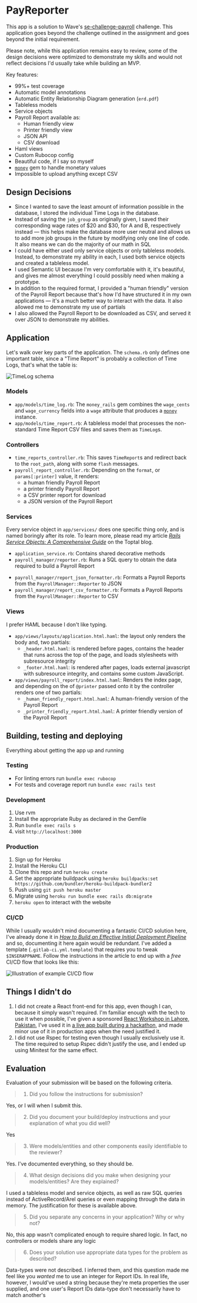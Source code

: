 # PayReporter

This app is a solution to Wave's [se-challenge-payroll](https://github.com/wvchallenges/se-challenge-payroll) challenge. This application goes beyond the challenge outlined in the assignment and goes beyond the initial requirement.

Please note, while this application remains easy to review, some of the design decisions were
optimized to demonstrate my skills and would not reflect decisions I'd usually take while building
an MVP.

Key features:

+ 99%+ test coverage
+ Automatic model annotations
+ Automatic Entity Relationship Diagram generation (`erd.pdf`)
+ Tableless models
+ Service objects
+ Payroll Report available as:
  + Human friendly view
  + Printer friendly view
  + JSON API
  + CSV download
+ Haml views
+ Custom Rubocop config
+ Beautiful code, if I say so myself
+ [`money`](https://github.com/Rubymoney/money) gem to handle monetary values
+ Impossible to upload anything except CSV

## Design Decisions

+ Since I wanted to save the least amount of information possible in the database, I stored the
  individual Time Logs in the database.
+ Instead of saving the `job_group` as originally given, I saved their corresponding wage rates of
  $20 and $30, for A and B, respectively instead — this helps make the database more user neutral
  and allows us to add more job groups in the future by modifying only one line of code. It also
  means we can do the majority of our math in SQL
+ I could have either used only service objects or only tableless models. Instead, to demonstrate
  my ability in each, I used both service objects and created a tableless model.
+ I used Semantic UI because I'm very comfortable with it, it's beautiful, and gives me almost
  everything I could possibly need when making a prototype.
+ In addition to the required format, I provided a "human friendly" version of the Payroll Report
  because that's how I'd have structured it in my own applications — it's a much better way to
  interact with the data. It also allowed me to demonstrate my use of partials
+ I also allowed the Payroll Report to be downloaded as CSV, and served it over JSON to demonstrate
  my abilities.

## Application

Let's walk over key parts of the application. The `schema.rb` only defines one important table, since a "Time Report" is probably a collection of Time Logs, that's what the table is:

![TimeLog schema](timelog.png)

### Models

* `app/models/time_log.rb`: The `money_rails` gem combines the `wage_cents` and `wage_currency` fields into a `wage` attribute that produces a [`money`](https://github.com/Rubymoney/money) instance.
* `app/models/time_report.rb`: A tableless model that processes the non-standard Time Report CSV files and saves them as `TimeLog`s.

### Controllers

* `time_reports_controller.rb`: This saves `TimeReport`s and redirect back to the `root_path`, along with some `flash` messages.
* `payroll_report_controller.rb`: Depending on the `format`, or `params[:printer]` value, it renders:
  + a human friendly Payroll Report
  + a printer friendly Payroll Report
  + a CSV printer report for download
  + a JSON version of the Payroll Report

### Services

Every service object in `app/services/` does one specific thing only, and is named boringly after its role. To learn more, please read my article [_Rails Service Objects: A Comprehensive Guide_](https://www.toptal.com/ruby-on-rails/rails-service-objects-tutorial) on the Toptal blog.

  * `application_service.rb`: Contains shared decorative methods
  * `payroll_manager/reporter.rb`: Runs a SQL query to obtain the data required to build a Payroll Report
  + `payroll_manager/report_json_formatter.rb`: Formats a Payroll Reports from the `PayrollManager::Reporter` to JSON
  + `payroll_manager/report_csv_formatter.rb`: Formats a Payroll Reports from the `PayrollManager::Reporter` to CSV

### Views

I prefer HAML because I don't like typing.

* `app/views/layouts/application.html.haml`: the layout only renders the body and, two partials:
  * `_header.html.haml`: is rendered before pages, contains the header that runs across the top of the page, and loads stylesheets with subresource integrity
  * `_footer.html.haml`: is rendered after pages, loads external javascript with subresource integrity, and contains some custom JavaScript.
* `app/views/payroll_report/index.html.haml`: Renders the index page, and depending on the of `@printer` passed onto it by the controller renders one of two partials:
  * `_human_friendly_report.html.haml`: A human-friendly version of the Payroll Report
  * `_printer_friendly_report.html.haml`: A printer friendly version of the Payroll Report


## Building, testing and deploying

Everything about getting the app up and running

### Testing

* For linting errors run `bundle exec rubocop`
* For tests and coverage report run `bundle exec rails test`

### Development

1. Use rvm
1. Install the appropriate Ruby as declared in the Gemfile
1. Run `bundle exec rails s`
1. visit `http://localhost:3000`

### Production

1. Sign up for Heroku
1. Install the Heroku CLI
1. Clone this repo and run `heroku create`
1. Set the appropriate buildpack using `heroku buildpacks:set https://github.com/bundler/heroku-buildpack-bundler2`
1. Push using `git push heroku master`
1. Migrate using `heroku run bundle exec rails db:migrate`
1. `heroku open` to interact with the website

### CI/CD

While I usually wouldn't mind documenting a fantastic CI/CD solution here, I've already done it in
[_How to Build an Effective Initial Deployment Pipeline_](https://www.toptal.com/devops/effective-ci-cd-deployment-pipeline) and so, documenting it here again would be redundant. I've added a template (`.gitlab-ci.yml.template`) that requires you to tweak `$INSERAPPNAME`. Follow the instructions in the article
to end up with a _free_ CI/CD flow that looks like this:

![Illustration of example CI/CD flow](https://uploads.toptal.io/blog/image/126047/toptal-blog-image-1525441763364-360ead3757f3b8cc747ce0ceb7891d84.png)

## Things I didn't do

1. I did not create a React front-end for this app, even though I can, because it simply wasn't
  required. I'm familiar enough with the tech to use it when possible, I've given a sponsored
  [React Workshop in Lahore, Pakistan](https://www.toptal.com/community/events/2018-03-18/react-workshop-lahore), I've used it in [a live app built during a hackathon](https://care.gilani.me), and made minor
  use of it in production apps when the need justified it.
1. I did not use Rspec for testing even though I usually exclusively use it. The time required
  to setup Rspec didn't justify the use, and I ended up using Minitest for the same
  effect.

## Evaluation

Evaluation of your submission will be based on the following criteria.


> 1. Did you follow the instructions for submission?

Yes, or I will when I submit this.

> 2. Did you document your build/deploy instructions and your explanation of what you did well?

Yes

> 3. Were models/entities and other components easily identifiable to the reviewer?

Yes. I've documented everything, so they should be.

> 4. What design decisions did you make when designing your models/entities? Are they explained?

I used a tableless model and service objects, as well as raw SQL queries instead of ActiveRecord/Arel queries or even mapping through the data in memory. The justification for these is available above.

> 5. Did you separate any concerns in your application? Why or why not?

No, this app wasn't complicated enough to require shared logic. In fact, no controllers or models share any logic

> 6. Does your solution use appropriate data types for the problem as described?

Data-types were not described. I inferred them, and this question made me feel like you _wanted_ me to use an integer for Report IDs. In real life, however, I would've used a string because they're meta properties the user supplied, and one user's Report IDs data-type don't necessarily have to match another's

